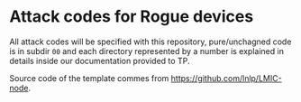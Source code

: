 # Attack codes for Rogue devices

All attack codes will be specified with this repository, pure/unchagned code is in subdir `00` and each directory represented by a number is explained in details inside our documentation provided to TP.

Source code of the template commes from https://github.com/lnlp/LMIC-node.
